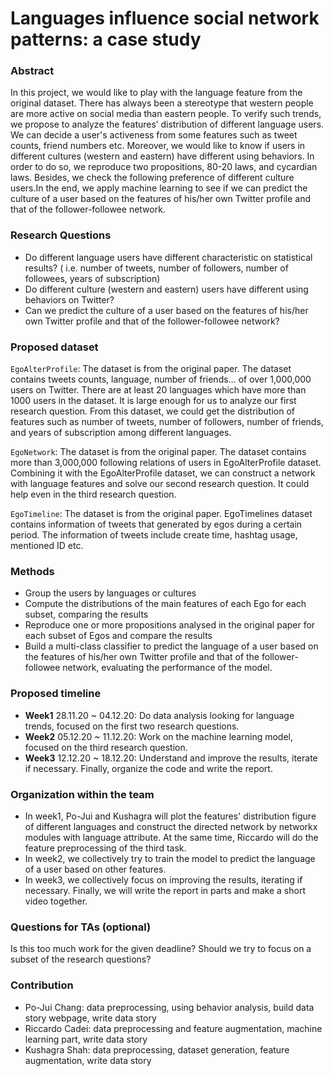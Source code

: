 # Languages influence social network patterns: a case study


### Abstract

In this project, we would like to play with the language feature from the original dataset. There has always been a stereotype that western people are more active on social media than eastern people. To verify such trends, we propose to analyze the features’ distribution of different language users. We can decide a user's activeness from some features such as tweet counts, friend numbers etc. Moreover, we would like to know if users in different cultures (western and eastern) have different using behaviors. In order to do so, we reproduce two propositions, 80-20 laws, and cycardian laws. Besides, we check the following preference of different culture users.In the end, we apply machine learning to see if we can predict the culture of a user based on the features of his/her own Twitter profile and that of the follower-followee network.


### Research Questions

- Do different language users have different characteristic on statistical results? ( i.e. number of tweets, number of followers, number of followees, years of subscription)
- Do different culture (western and eastern) users have different using behaviors on Twitter?
- Can we predict the culture of a user based on the features of his/her own Twitter profile and that of the follower-followee network?


### Proposed dataset

`EgoAlterProfile`: The dataset is from the original paper. The dataset contains tweets counts, language, number of friends… of over 1,000,000 users on Twitter. There are at least 20 languages which have more than 1000 users in the dataset. It is large enough for us to analyze our first research question. From this dataset, we could get the distribution of features such as number of tweets, number of followers, number of friends, and years of subscription among different languages.

`EgoNetwork`: The dataset is from the original paper. The dataset contains more than 3,000,000 following relations of users in EgoAlterProfile dataset. Combining it with the EgoAlterProfile dataset, we can construct a network with language features and solve our second research question. It could help even in the third research question.

`EgoTimeline`: The dataset is from the original paper. EgoTimelines dataset contains information of tweets that generated by egos during a certain period. The information of tweets include create time, hashtag usage, mentioned ID etc.


### Methods

- Group the users by languages or cultures
- Compute the distributions of the main features of each Ego for each subset, comparing the results
- Reproduce one or more propositions analysed in the original paper for each subset of Egos and compare the results
- Build a multi-class classifier to predict the language of a user based on the features of his/her own Twitter profile and that of the follower-followee network, evaluating the performance of the model.


### Proposed timeline

- **Week1** 28.11.20 ~ 04.12.20: Do data analysis looking for language trends, focused on the first two research questions.
- **Week2** 05.12.20 ~ 11.12.20: Work on the machine learning model, focused on the third research question.
- **Week3** 12.12.20 ~ 18.12.20: Understand and improve the results, iterate if necessary. Finally, organize the code and write the report.


### Organization within the team

- In week1, Po-Jui and Kushagra will plot the features' distribution figure of different languages and construct the directed network by networkx modules with language attribute. At the same time, Riccardo will do the feature preprocessing of the third task.
- In week2, we collectively try to train the model to predict the language of a user based on other features.
- In week3, we collectively focus on improving the results, iterating if necessary. Finally, we will write the report in parts and make a short video together.


### Questions for TAs (optional)

Is this too much work for the given deadline? Should we try to focus on a subset of the research questions?

### Contribution

- Po-Jui Chang: data preprocessing, using behavior analysis, build data story webpage, write data story
- Riccardo Cadei: data preprocessing and feature augmentation, machine learning part, write data story
- Kushagra Shah: data preprocessing, dataset generation, feature augmentation, write data story

